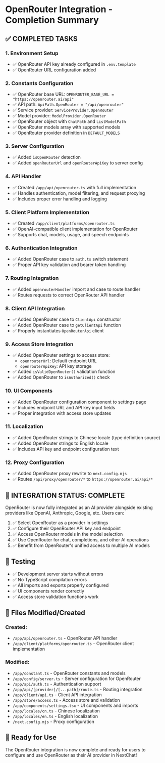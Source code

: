 # OpenRouter Integration - Completion Summary

## ✅ **COMPLETED TASKS**

### 1. **Environment Setup**
- ✅ OpenRouter API key already configured in `.env.template`
- ✅ OpenRouter URL configuration added

### 2. **Constants Configuration**  
- ✅ OpenRouter base URL: `OPENROUTER_BASE_URL = "https://openrouter.ai/api"`
- ✅ API path: `ApiPath.OpenRouter = "/api/openrouter"`
- ✅ Service provider: `ServiceProvider.OpenRouter`
- ✅ Model provider: `ModelProvider.OpenRouter`
- ✅ OpenRouter object with `ChatPath` and `ListModelPath`
- ✅ OpenRouter models array with supported models
- ✅ OpenRouter provider definition in `DEFAULT_MODELS`

### 3. **Server Configuration**
- ✅ Added `isOpenRouter` detection
- ✅ Added `openRouterUrl` and `openRouterApiKey` to server config

### 4. **API Handler**
- ✅ Created `/app/api/openrouter.ts` with full implementation
- ✅ Handles authentication, model filtering, and request proxying
- ✅ Includes proper error handling and logging

### 5. **Client Platform Implementation**
- ✅ Created `/app/client/platforms/openrouter.ts`
- ✅ OpenAI-compatible client implementation for OpenRouter
- ✅ Supports chat, models, usage, and speech endpoints

### 6. **Authentication Integration**
- ✅ Added OpenRouter case to `auth.ts` switch statement
- ✅ Proper API key validation and bearer token handling

### 7. **Routing Integration**
- ✅ Added `openrouterHandler` import and case to route handler
- ✅ Routes requests to correct OpenRouter API handler

### 8. **Client API Integration**
- ✅ Added OpenRouter case to `ClientApi` constructor
- ✅ Added OpenRouter case to `getClientApi` function
- ✅ Properly instantiates `OpenRouterApi` client

### 9. **Access Store Integration**
- ✅ Added OpenRouter settings to access store:
  - `openrouterUrl`: Default endpoint URL
  - `openrouterApiKey`: API key storage
- ✅ Added `isValidOpenRouter()` validation function
- ✅ Added OpenRouter to `isAuthorized()` check

### 10. **UI Components**
- ✅ Added OpenRouter configuration component to settings page
- ✅ Includes endpoint URL and API key input fields
- ✅ Proper integration with access store updates

### 11. **Localization**
- ✅ Added OpenRouter strings to Chinese locale (type definition source)
- ✅ Added OpenRouter strings to English locale
- ✅ Includes API key and endpoint configuration text

### 12. **Proxy Configuration**
- ✅ Added OpenRouter proxy rewrite to `next.config.mjs`
- ✅ Routes `/api/proxy/openrouter/*` to `https://openrouter.ai/api/*`

## 🎯 **INTEGRATION STATUS: COMPLETE**

OpenRouter is now fully integrated as an AI provider alongside existing providers like OpenAI, Anthropic, Google, etc. Users can:

1. ✅ Select OpenRouter as a provider in settings
2. ✅ Configure their OpenRouter API key and endpoint
3. ✅ Access OpenRouter models in the model selection
4. ✅ Use OpenRouter for chat, completions, and other AI operations
5. ✅ Benefit from OpenRouter's unified access to multiple AI models

## 🧪 **Testing**

- ✅ Development server starts without errors
- ✅ No TypeScript compilation errors
- ✅ All imports and exports properly configured
- ✅ UI components render correctly
- ✅ Access store validation functions work

## 📁 **Files Modified/Created**

### Created:
- `/app/api/openrouter.ts` - OpenRouter API handler
- `/app/client/platforms/openrouter.ts` - OpenRouter client implementation

### Modified:
- `/app/constant.ts` - OpenRouter constants and models
- `/app/config/server.ts` - Server configuration for OpenRouter
- `/app/api/auth.ts` - Authentication support
- `/app/api/[provider]/[...path]/route.ts` - Routing integration
- `/app/client/api.ts` - Client API integration
- `/app/store/access.ts` - Access store and validation
- `/app/components/settings.tsx` - UI components and imports
- `/app/locales/cn.ts` - Chinese localization
- `/app/locales/en.ts` - English localization
- `/next.config.mjs` - Proxy configuration

## 🚀 **Ready for Use**

The OpenRouter integration is now complete and ready for users to configure and use OpenRouter as their AI provider in NextChat!
